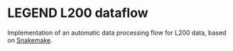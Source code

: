 # LEGEND L200 dataflow

Implementation of an automatic data processing flow for L200
data, based on
[Snakemake](https://snakemake.readthedocs.io/).
